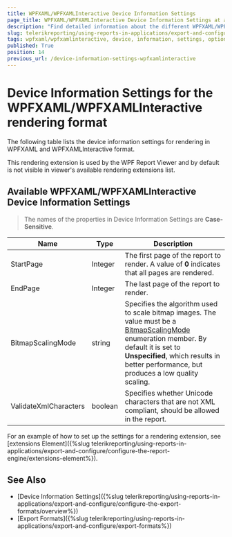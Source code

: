 ```yaml
---
title: WPFXAML/WPFXAMLInteractive Device Information Settings
page_title: WPFXAML/WPFXAMLInteractive Device Information Settings at a glance
description: "Find detailed information about the different WPFXAML/WPFXAMLInteractive rendering settings available, and how to configure them."
slug: telerikreporting/using-reports-in-applications/export-and-configure/configure-the-export-formats/wpfxaml-wpfxamlinteractive-device-information-settings
tags: wpfxaml/wpfxamlinteractive, device, information, settings, options
published: True
position: 14
previous_url: /device-information-settings-wpfxamlinteractive
---
```


<style>
table th:first-of-type {
	width: 15%;
}
table th:nth-of-type(2) {
	width: 10%;
}
table th:nth-of-type(3) {
	width: 75%;
}
</style>

# Device Information Settings for the WPFXAML/WPFXAMLInteractive rendering format

The following table lists the device information settings for rendering in WPFXAML and WPFXAMLInteractive format.

This rendering extension is used by the WPF Report Viewer and by default is not visible in viewer's available rendering extensions list.

## Available WPFXAML/WPFXAMLInteractive Device Information Settings

> The names of the properties in Device Information Settings are __Case-Sensitive__.

|__Name__|__Type__|__Description__|
| ------ | ------ | ------ |
|StartPage|Integer|The first page of the report to render. A value of __0__ indicates that all pages are rendered.|
|EndPage|Integer|The last page of the report to render.|
|BitmapScalingMode|string|Specifies the algorithm used to scale bitmap images. The value must be a [BitmapScalingMode](https://learn.microsoft.com/en-us/dotnet/api/system.windows.media.bitmapscalingmode?view=windowsdesktop-7.0) enumeration member. By default it is set to __Unspecified__, which results in better performance, but produces a low quality scaling.|
|ValidateXmlCharacters|boolean|Specifies whether Unicode characters that are not XML compliant, should be allowed in the report.|

For an example of how to set up the settings for a rendering extension, see [extensions Element]({%slug telerikreporting/using-reports-in-applications/export-and-configure/configure-the-report-engine/extensions-element%}).

## See Also

* [Device Information Settings]({%slug telerikreporting/using-reports-in-applications/export-and-configure/configure-the-export-formats/overview%})
* [Export Formats]({%slug telerikreporting/using-reports-in-applications/export-and-configure/export-formats%})
